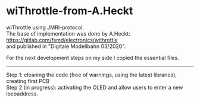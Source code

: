 # wiThrottle-from-A.Heckt
wiThrottle using JMRI-protocol.<br>
The base of implementation was done by A.Heckt: https://gitlab.com/fsmd/electronics/withrottle<br>
and published in "Digitale Modellbahn 03/2020".

For the next development steps on my side I copied the essential files.
<hr>
Step 1: cleaning the code (free of warnings, using the latest libraries), creating first PCB<br>
Step 2 (in progress): activating the OLED and allow users to enter a new locoaddress.<br>
